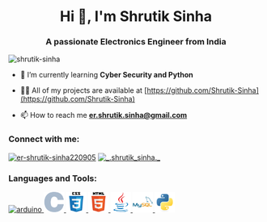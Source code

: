 <h1 align="center">Hi 👋, I'm Shrutik Sinha</h1>
<h3 align="center">A passionate Electronics Engineer from India</h3>

<p align="left"> <img src="https://komarev.com/ghpvc/?username=shrutik-sinha&label=Profile%20views&color=0e75b6&style=flat" alt="shrutik-sinha" /> </p>

- 🌱 I’m currently learning **Cyber Security and Python**

- 👨‍💻 All of my projects are available at [https://github.com/Shrutik-Sinha](https://github.com/Shrutik-Sinha)

- 📫 How to reach me **er.shrutik.sinha@gmail.com**

<h3 align="left">Connect with me:</h3>
<p align="left">
<a href="https://linkedin.com/in/er-shrutik-sinha220905" target="blank"><img align="center" src="https://raw.githubusercontent.com/rahuldkjain/github-profile-readme-generator/master/src/images/icons/Social/linked-in-alt.svg" alt="er-shrutik-sinha220905" height="30" width="40" /></a>
<a href="https://instagram.com/_.shrutik_sinha._" target="blank"><img align="center" src="https://raw.githubusercontent.com/rahuldkjain/github-profile-readme-generator/master/src/images/icons/Social/instagram.svg" alt="_.shrutik_sinha._" height="30" width="40" /></a>
</p>

<h3 align="left">Languages and Tools:</h3>
<p align="left"> <a href="https://www.arduino.cc/" target="_blank" rel="noreferrer"> <img src="https://cdn.worldvectorlogo.com/logos/arduino-1.svg" alt="arduino" width="40" height="40"/> </a> <a href="https://www.cprogramming.com/" target="_blank" rel="noreferrer"> <img src="https://raw.githubusercontent.com/devicons/devicon/master/icons/c/c-original.svg" alt="c" width="40" height="40"/> </a> <a href="https://www.w3schools.com/css/" target="_blank" rel="noreferrer"> <img src="https://raw.githubusercontent.com/devicons/devicon/master/icons/css3/css3-original-wordmark.svg" alt="css3" width="40" height="40"/> </a> <a href="https://www.w3.org/html/" target="_blank" rel="noreferrer"> <img src="https://raw.githubusercontent.com/devicons/devicon/master/icons/html5/html5-original-wordmark.svg" alt="html5" width="40" height="40"/> </a> <a href="https://www.java.com" target="_blank" rel="noreferrer"> <img src="https://raw.githubusercontent.com/devicons/devicon/master/icons/java/java-original.svg" alt="java" width="40" height="40"/> </a> <a href="https://www.mysql.com/" target="_blank" rel="noreferrer"> <img src="https://raw.githubusercontent.com/devicons/devicon/master/icons/mysql/mysql-original-wordmark.svg" alt="mysql" width="40" height="40"/> </a> <a href="https://www.python.org" target="_blank" rel="noreferrer"> <img src="https://raw.githubusercontent.com/devicons/devicon/master/icons/python/python-original.svg" alt="python" width="40" height="40"/> </a> </p>
